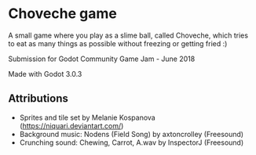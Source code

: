 # Choveche game

A small game where you play as a slime ball, called Choveche, which tries to eat as many things as possible without freezing or getting fried :)

Submission for Godot Community Game Jam - June 2018

Made with Godot 3.0.3

## Attributions

- Sprites and tile set by Melanie Kospanova (https://niquari.deviantart.com/)
- Background music: Nodens (Field Song) by axtoncrolley (Freesound)
- Crunching sound: Chewing, Carrot, A.wav by InspectorJ (Freesound)

